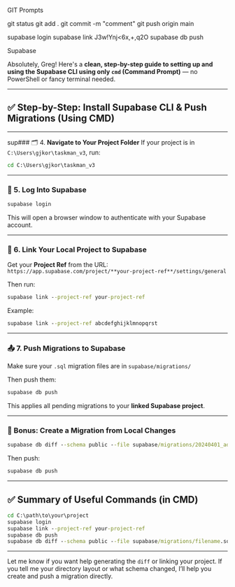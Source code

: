 GIT Prompts

git status
git add .
git commit -m "comment"
git push origin main

supabase login
supabase link J3w!Ynj<6x,+,q2O
supabase db push

Supabase

Absolutely, Greg! Here's a **clean, step-by-step guide to setting up and using the Supabase CLI using only `cmd` (Command Prompt)** — no PowerShell or fancy terminal needed.

---

## ✅ Step-by-Step: Install Supabase CLI & Push Migrations (Using CMD)

---

sup### 🗂 4. **Navigate to Your Project Folder**
If your project is in `C:\Users\gjkor\taskman_v3`, run:
```cmd
cd C:\Users\gjkor\taskman_v3
```

---

### 🔑 5. **Log Into Supabase**
```cmd
supabase login
```

This will open a browser window to authenticate with your Supabase account.

---

### 🔗 6. **Link Your Local Project to Supabase**
Get your **Project Ref** from the URL:  
`https://app.supabase.com/project/**your-project-ref**/settings/general`

Then run:
```cmd
supabase link --project-ref your-project-ref
```

Example:
```cmd
supabase link --project-ref abcdefghijklmnopqrst
```

---

### 📤 7. **Push Migrations to Supabase**
Make sure your `.sql` migration files are in `supabase/migrations/`

Then push them:
```cmd
supabase db push
```

This applies all pending migrations to your **linked Supabase project**.

---

### 🧪 Bonus: Create a Migration from Local Changes
```cmd
supabase db diff --schema public --file supabase/migrations/20240401_add_tasks.sql
```

Then push:
```cmd
supabase db push
```

---

## ✅ Summary of Useful Commands (in CMD)

```cmd
cd C:\path\to\your\project
supabase login
supabase link --project-ref your-project-ref
supabase db push
supabase db diff --schema public --file supabase/migrations/filename.sql
```

---

Let me know if you want help generating the `diff` or linking your project. If you tell me your directory layout or what schema changed, I’ll help you create and push a migration directly.